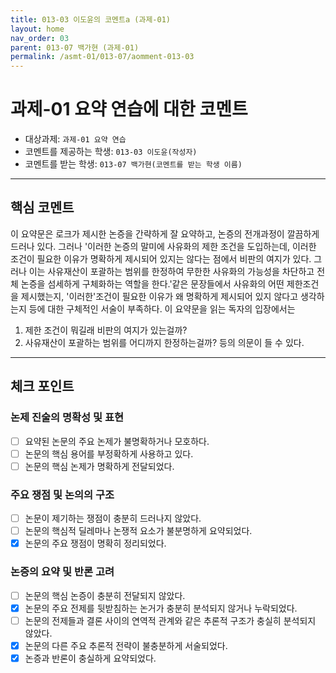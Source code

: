 ```yaml
---
title: 013-03 이도윤의 코멘트a (과제-01) 
layout: home
nav_order: 03
parent: 013-07 백가현 (과제-01)
permalink: /asmt-01/013-07/aomment-013-03
---
```


# 과제-01 요약 연습에 대한 코멘트

- 대상과제: `과제-01 요약 연습`
- 코멘트를 제공하는 학생: `013-03 이도윤(작성자)` 
- 코멘트를 받는 학생: `013-07 백가현(코멘트를 받는 학생 이름)` 

---

## 핵심 코멘트

이 요약문은 로크가 제시한 논증을 간략하게 잘 요약하고, 논증의 전개과정이 깔끔하게 드러나 있다.
그러나 '이러한 논증의 말미에 사유화의 제한 조건을 도입하는데, 이러한 조건이 필요한 이유가 명확하게 제시되어 있지는 않다는 점에서 비판의 여지가 있다. 그러나 이는 사유재산이 포괄하는 범위를 한정하여 무한한 사유화의 가능성을 차단하고 전체 논증을 섬세하게 구체화하는 역할을 한다.'같은 문장들에서 사유화의 어떤 제한조건을 제시했는지, '이러한'조건이 필요한 이유가 왜 명확하게 제시되어 있지 않다고 생각하는지 등에 대한 구체적인 서술이 부족하다. 이 요약문을 읽는 독자의 입장에서는 
1. 제한 조건이 뭐길래 비판의 여지가 있는걸까?
2. 사유재산이 포괄하는 범위를 어디까지 한정하는걸까?
등의 의문이 들 수 있다. 

---

## 체크 포인트

### 논제 진술의 명확성 및 표현  
- [ ] 요약된 논문의 주요 논제가 불명확하거나 모호하다.  
- [ ] 논문의 핵심 용어를 부정확하게 사용하고 있다.  
- [ ] 논문의 핵심 논제가 명확하게 전달되었다.  

### 주요 쟁점 및 논의의 구조  
- [ ] 논문이 제기하는 쟁점이 충분히 드러나지 않았다.  
- [ ] 논문의 핵심적 딜레마나 논쟁적 요소가 불분명하게 요약되었다.  
- [x] 논문의 주요 쟁점이 명확히 정리되었다.  

### 논증의 요약 및 반론 고려  
- [ ] 논문의 핵심 논증이 충분히 전달되지 않았다.  
- [x] 논문의 주요 전제를 뒷받침하는 논거가 충분히 분석되지 않거나 누락되었다.  
- [ ] 논문의 전제들과 결론 사이의 연역적 관계와 같은 추론적 구조가 충실히 분석되지 않았다.  
- [x] 논문의 다른 주요 추론적 전략이 불충분하게 서술되었다.
- [x] 논증과 반론이 충실하게 요약되었다. 